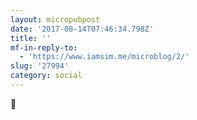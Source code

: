 ```yaml
---
layout: micropubpost
date: '2017-08-14T07:46:34.798Z'
title: ''
mf-in-reply-to:
  - 'https://www.iamsim.me/microblog/2/'
slug: '27994'
category: social
---
```

👋
